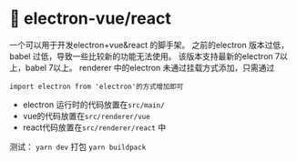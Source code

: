 # 🚀 electron-vue/react

一个可以用于开发electron+vue&react 的脚手架。
之前的electron 版本过低，babel 过低，导致一些比较新的功能无法使用。
该版本支持最新的electron 7以上，babel 7以上。
renderer 中的electron 未通过挂载方式添加，只需通过
```
import electron from 'electron'的方式增加即可

```
+ electron 运行时的代码放置在```src/main/```
+ vue的代码放置在```src/renderer/vue```
+ react代码放置在```src/renderer/react``` 中

测试：
```yarn dev```
打包
```yarn buildpack```
